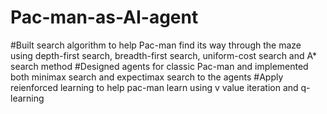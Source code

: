 # Pac-man-as-AI-agent
#Built search algorithm to help Pac-man find its way through the maze using depth-first search, breadth-first search, uniform-cost search and A* search method
#Designed agents for classic Pac-man and implemented both minimax search and expectimax search to the agents
#Apply reienforced learning to help pac-man learn using v value iteration and q-learning
